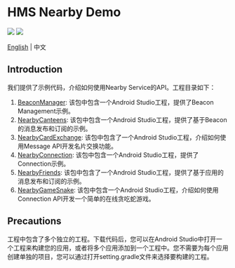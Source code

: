 # HMS Nearby Demo
[![](https://camo.githubusercontent.com/ce1c195eb2524e4e67a2e74bf6e9619555aa0913/68747470733a2f2f696d672e736869656c64732e696f2f62616467652f446f63732d686d736775696465732d627269676874677265656e)](https://developer.huawei.com/consumer/en/doc/development/HMSCore-Guides/introduction-0000001050040566) ![](https://github.com/HMS-Core/hms-ml-demo/workflows/Android%20CI/badge.svg)

[English](https://github.com/HMS-Core/hms-nearby-demo) | 中文

## Introduction
我们提供了示例代码，介绍如何使用Nearby Service的API。工程目录如下：
1. [BeaconManager](https://github.com/HMS-Core/hms-nearby-demo/tree/master/BeaconManager): 该包中包含一个Android Studio工程，提供了Beacon Management示例。
2. [NearbyCanteens](https://github.com/HMS-Core/hms-nearby-demo/tree/master/NearbyCanteens): 该包中包含一个Android Studio工程，提供了基于Beacon的消息发布和订阅的示例。
3. [NearbyCardExchange](https://github.com/HMS-Core/hms-nearby-demo/tree/master/NearbyCardExchange): 该包中包含了一个Android Studio工程，介绍如何使用Message API开发名片交换功能。
4. [NearbyConnection](https://github.com/HMS-Core/hms-nearby-demo/tree/master/NearbyConnection): 该包中包含一个Android Studio工程，提供了Connection示例。
5. [NearbyFriends](https://github.com/HMS-Core/hms-nearby-demo/tree/master/NearbyFriends): 该包中包含了一个Android Studio工程，提供了基于应用的消息发布和订阅的示例。
6. [NearbyGameSnake](https://github.com/HMS-Core/hms-nearby-demo/tree/master/NearbyGameSnake): 该包中包含一个Android Studio工程，介绍如何使用Connection API开发一个简单的在线贪吃蛇游戏。

## Precautions
工程中包含了多个独立的工程。下载代码后，您可以在Android Studio中打开一个工程来构建您的应用，或者将多个应用添加到一个工程中。您不需要为每个应用创建单独的项目，您可以通过打开setting.gradle文件来选择要构建的工程。
